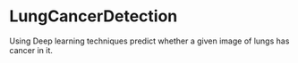 # LungCancerDetection
Using Deep learning techniques predict whether a given image of lungs has cancer in it.

